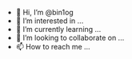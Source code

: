 - 👋 Hi, I’m @bin1og
- 👀 I’m interested in ...
- 🌱 I’m currently learning ...
- 💞️ I’m looking to collaborate on ...
- 📫 How to reach me ...

<!---
bin1og/bin1og is a ✨ special ✨ repository because its `README.md` (this file) appears on your GitHub profile.
You can click the Preview link to take a look at your changes.
--->
